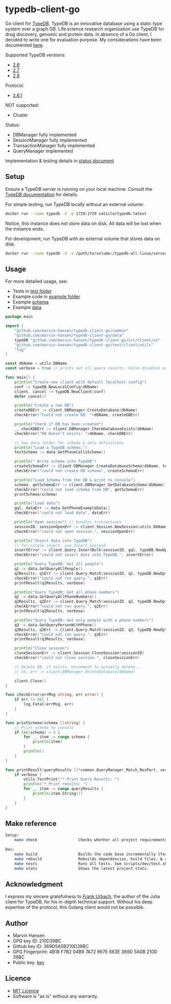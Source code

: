 # typedb-client-go

Go client for [TypeDB](https://vaticle.com/typedb). TypeDB is an innovative database using a static type system over a
graph DB. Life science research organization use TypeDB for drug discovery, genomic and protein data. In absence of a Go
client, I decided to write one for evaluation purpose. My considerations have been documented [here](considerations.md).

Supported TypeDB versions:
* [2.6](https://github.com/vaticle/typedb/releases/tag/2.6.4)
* [2.7](https://github.com/vaticle/typedb/releases/tag/2.7.1)
* [2.8](https://github.com/vaticle/typedb/releases/tag/2.8.1)

Protocol: 
* [2.6.1](https://github.com/vaticle/typedb-protocol/releases/tag/2.6.1)

NOT supported:
* Cluster

Status:

* DBManager fully implemented
* SessionManager fully implemented
* TransactionManager fully implemented
* QueryManager implemented

Implementation & testing details in [status document](Status.md)

## Setup

Ensure a TypeDB server is running on your local machine. Consult
the [TypeDB documentation](https://docs.vaticle.com/docs/general/introduction) for details.

For simple testing, run TypeDB locally without an external volume:

```Bash
docker run --name typedb -d -p 1729:1729 vaticle/typedb:latest
```

Notice, this instance does not store data on disk. All data will be lost when the instance ends.

For development, run TypeDB with an external volume that stores data on disk.

```Bash
docker run --name typedb -d -v /path/to/volume:/typedb-all-linux/server/data/ -p 1729:1729 vaticle/typedb:latest
```

## Usage

For more detailed usage, see:

* Tests in [test folder](test/client)
* Example code in [example folder](example)
* Example [schema](data/schema.go)
* Example [data](data/phone_example_data.go)

```Go
package main

import (
	"github.com/marvin-hansen/typedb-client-go/common"
	"github.com/marvin-hansen/typedb-client-go/data"
	typeDB "github.com/marvin-hansen/typedb-client-go/src/client/v2"
	"github.com/marvin-hansen/typedb-client-go/test/client/utils"
	"log"
)

const dbName = utils.DBName
const verbose = true // prints out all query results. False disables printout

func main() {
	println("Create new client with default localhost config")
	conf := typeDB.NewLocalConfig(dbName)
	client, cancel := typeDB.NewClient(conf)
	defer cancel()

	println("Create a new DB")
	createDBErr := client.DBManager.CreateDatabase(dbName)
	checkError("Could not create DB: "+dbName, createDBErr)

	println("Check if DB has been created")
	_, checkDBErr := client.DBManager.CheckDatabaseExists(dbName)
	checkError("DB Doesn't exists: "+dbName, checkDBErr)

	// See data folder for schema & data definitions
	println("Load a TypeDB schema.")
	testSchema := data.GetPhoneCallsSchema()

	println(" Write schema into TypeDB")
	createSchemaErr := client.DBManager.CreateDatabaseSchema(dbName, testSchema)
	checkError("could not create DB schema", createSchemaErr)

	println("Load Schema from the DB & print to console")
	schema, getSchemaErr := client.DBManager.GetDatabaseSchema(dbName)
	checkError("could not load schema from DB", getSchemaErr)
	printSchema(schema)

	println("Load data")
	gql, dataErr := data.GetPhoneExampleData()
	checkError("could not load data", dataErr)

	println("Open session") // bundles transactions
	sessionID, sessionOpenErr := client.Session.NewSession(utils.DbName, common.Session_DATA)
	checkError("could not open session.", sessionOpenErr)

	println("Insert data into TypeDB")
	// for single insert, use Insert instead.
	insertError := client.Query.InsertBulk(sessionID, gql, typeDB.NewOptions())
	checkError("could not insert data into TypeDB.", insertError)

	println("Query TypeDB: Get all people")
	q1 := data.GetQueryAllPeople()
	q1Results, q1Err := client.Query.Match(sessionID, q1, typeDB.NewOptions())
	checkError("could not run query.", q1Err)
	printResult(q1Results, verbose)

	println("Query TypeDB: Get all phone numbers")
	q2 := data.GetQueryAllPhoneNumbers()
	q2Results, q2Err := client.Query.Match(sessionID, q2, typeDB.NewOptions())
	checkError("could not run query.", q2Err)
	printResult(q2Results, verbose)

	println("Query TypeDB: Get only people with a phone numbers")
	q3 := data.GetQueryPersonWithPhone()
	q3Results, q3Err := client.Query.Match(sessionID, q3, typeDB.NewOptions())
	checkError("could not run query.", q3Err)
	printResult(q3Results, verbose)

	println("Close session")
	closeSessionErr := client.Session.CloseSession(sessionID)
	checkError("could not close session.", closeSessionErr)

	// Delete DB, if exists. Uncomment to actually delete...
	// ok, err := client.DBManager.DeleteDatabase(dbName)

	client.Close()
}

func checkError(errMsg string, err error) {
	if err != nil {
		log.Fatal(errMsg, err)
	}
}

func printSchema(schema []string) {
	// Print schema to console
	if len(schema) > 0 {
		for _, item := range schema {
			println(item)
		}
		println()
	}
}

func printResult(queryResults []*common.QueryManager_Match_ResPart, verbose bool) {
	if verbose {
		utils.TestPrint("* Print Query Results: ")
		println("* Print results: ")
		for _, item := range queryResults {
			println(item.String())
		}
	}
}

```

## Make reference

```bash 
Setup: 
    make check                  Checks whether all project requirements are present.
     
Dev: 
    make build                  Builds the code base incrementally (fast).
    make rebuild                Rebuilds dependencies, build files, & code base (slow). Use after go mod changes.
    make tests                  Runs all tests. See scripts/dev/test.sh for details.
    make stats                  Shows the latest project stats. 
```

## Acknowledgment

I express my sincere gratefulness to [Frank Urbach](https://github.com/FrankUrbach), the author of the Julia client for
TypeDB, for his in-depth technical support. Without his deep expertise of the protocol, this Golang client would not be possible.

## Author

* Marvin Hansen
* GPG key ID: 210D39BC
* Github key ID: 369D5A0B210D39BC
* GPG Fingerprint: 4B18 F7B2 04B9 7A72 967E 663E 369D 5A0B 210D 39BC
* Public key: [key](pubkey.txt)

## Licence 

* [MIT Licence](LICENSE)
* Software is "as is" without any warranty. 
